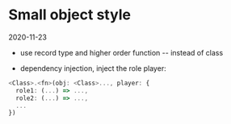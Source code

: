 # Small object style

2020-11-23

- use record type and higher order function -- instead of class

- dependency injection, inject the role player:

``` typescript
<Class>.<fn>(obj: <Class>..., player: {
  role1: (...) => ...,
  role2: (...) => ...,
  ...
})
```
